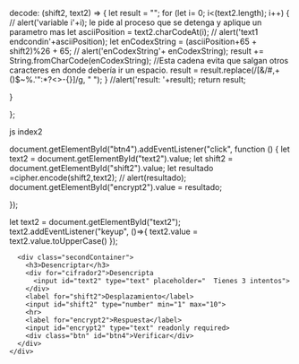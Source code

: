 decode: (shift2, text2) => {
  let result = "";
  for (let i= 0; i<(text2.length); i++) {
   // alert('variable i'+i); le pide al proceso que se detenga y aplique un parametro mas
    let asciiPosition = text2.charCodeAt(i);
   // alert('text1 endcondin'+asciiPosition);
    let enCodexString = (asciiPosition+65 + shift2)%26 + 65;
   // alert('enCodexString'+ enCodexString);
    result += String.fromCharCode(enCodexString);
  //Esta cadena evita que salgan otros caracteres en donde debería ir un espacio.
    result = result.replace(/[&/\#,+()$~%.'":*?<>-{}]/g, " ");
  }
  //alert('result: '+result);
  return result;

}

};




js index2

document.getElementById("btn4").addEventListener("click",
function () {
let text2 = document.getElementById("text2").value;
let shift2 = document.getElementById("shift2").value;
 let resultado =cipher.encode(shift2,text2);
// alert(resultado);
document.getElementById("encrypt2").value = resultado;

});

let text2 = document.getElementById("text2");
text2.addEventListener("keyup", ()=>{
text2.value = text2.value.toUpperCase()
});



    
      <div class="secondContainer">
        <h3>Desencriptar</h3>
        <div for="cifrador2">Desencripta
          <input id="text2" type="text" placeholder="  Tienes 3 intentos">
        </div>
        <label for="shift2">Desplazamiento</label>
        <input id="shift2" type="number" min="1" max="10">
        <hr>
        <label for="encrypt2">Respuesta</label>
        <input id="encrypt2" type="text" readonly required>
        <div class="btn" id="btn4">Verificar</div>
      </div>
    </div>


